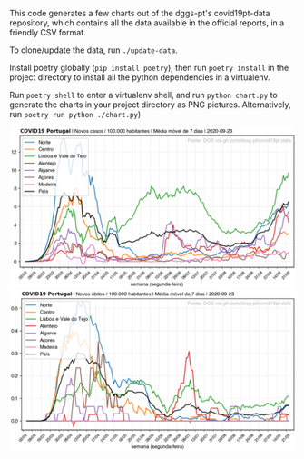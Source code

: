 This code generates a few charts out of the dggs-pt's covid19pt-data repository, which contains all the data available in the official reports, in a friendly CSV format.

To clone/update the data, run `./update-data`.

Install poetry globally (`pip install poetry`), then run `poetry install` in the project directory to install all the python dependencies in a virtualenv.

Run `poetry shell` to enter a virtualenv shell, and run `python chart.py` to generate the charts in your project directory as PNG pictures. Alternatively, run `poetry run python ./chart.py`)

![](novos_casos.png)
![](novos_obitos.png)
